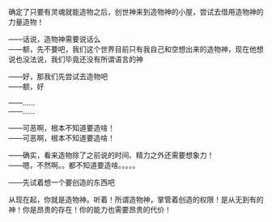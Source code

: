 确定了只要有灵魂就能造物之后，创世神来到造物神的小屋，尝试去借用造物神的力量造物！

——话说，造物神需要说话么  
——额，先不要吧，我们这个世界目前只有我自己和空想出来的造物神，现在他想说也没法说，我们毕竟还没有所谓语言的神

——好，那我们先尝试去造物吧  
——额，好

——……  
——……

——可恶啊，根本不知道要造啥！  
——可恶啊，根本不知道要造啥！


——确实，看来造物除了之前说的时间、精力之外还需要想象力！  
——嗯，不然啊。。都不知道要造啥。。。。。

——先试着想一个要创造的东西吧


从现在起，你就是造物神。听着！所谓造物神，掌管着创造的权限！是从无到有的神！你是昂贵的存在！你的能力也需要昂贵的代价！


